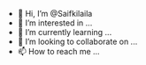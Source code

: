 - 👋 Hi, I’m @Saifkilaila
- 👀 I’m interested in ...
- 🌱 I’m currently learning ...
- 💞️ I’m looking to collaborate on ...
- 📫 How to reach me ...

<!---
Saifkilaila/Saifkilaila is a ✨ special ✨ repository because its `README.md` (this file) appears on your GitHub profile.
You can click the Preview link to take a look at your changes.
--->
